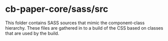 # cb-paper-core/sass/src

This folder contains SASS sources that mimic the component-class hierarchy. These files
are gathered in to a build of the CSS based on classes that are used by the build.
